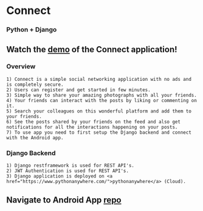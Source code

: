 # Connect
### Python + Django
## Watch the <a href="https://photos.app.goo.gl/rQqGsjjTXUZ39oeK8">demo</a> of the Connect application!
### Overview
    1) Connect is a simple social networking application with no ads and is completely secure.
    2) Users can register and get started in few minutes. 
    3) Simple way to share your amazing photographs with all your friends. 
    4) Your friends can interact with the posts by liking or commenting on it.
    5) Search your colleagues on this wonderful platform and add them to your friends.
    6) See the posts shared by your friends on the feed and also get notifications for all the interactions happening on your posts.
    7) To use app you need to first setup the Django backend and connect with the Android app.
    
### Django Backend
    1) Django restframework is used for REST API's.
    2) JWT Authentication is used for REST API's.
    3) Django application is deployed on <a href="https://www.pythonanywhere.com/">pythonanywhere</a> (Cloud).
   
## Navigate to Android App <a href="https://github.com/akshay1997feb/Connect-Android">repo</a>
  
